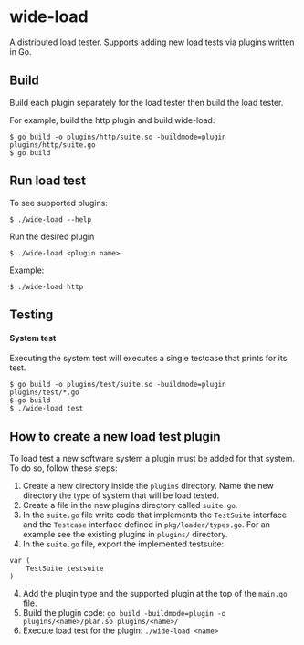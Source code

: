 # wide-load
A distributed load tester. Supports adding new load tests via plugins written in Go.

## Build

Build each plugin separately for the load tester then build the load tester.

For example, build the http plugin and build wide-load:
```
$ go build -o plugins/http/suite.so -buildmode=plugin plugins/http/suite.go
$ go build
```

## Run load test
To see supported plugins:
```
$ ./wide-load --help
```

Run the desired plugin
```
$ ./wide-load <plugin name>
```

Example:
```
$ ./wide-load http

```

## Testing

#### System test

Executing the system test will executes a single testcase that prints for its test.
```
$ go build -o plugins/test/suite.so -buildmode=plugin plugins/test/*.go
$ go build
$ ./wide-load test
```

## How to create a new load test plugin

To load test a new software system a plugin must be added for that system. To do so, follow these steps: 
1. Create a new directory inside the `plugins` directory. Name the new directory the type of system that will be load tested.
2. Create a file in the new plugins directory called `suite.go`.
3. In the `suite.go` file write code that implements the `TestSuite` interface and the `Testcase` interface defined in `pkg/loader/types.go`. For an example see the existing plugins in `plugins/` directory.
4. In the `suite.go` file, export the implemented testsuite:
```
var (
	TestSuite testsuite
)
```
4. Add the plugin type and the supported plugin at the top of the `main.go` file.
5. Build the plugin code: `go build -buildmode=plugin -o plugins/<name>/plan.so plugins/<name>/`
6. Execute load test for the plugin: `./wide-load <name>`

